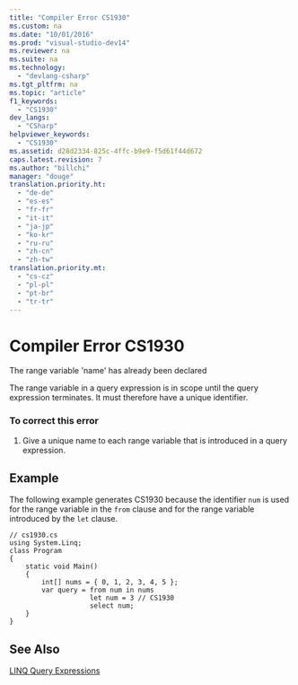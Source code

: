 ```yaml
---
title: "Compiler Error CS1930"
ms.custom: na
ms.date: "10/01/2016"
ms.prod: "visual-studio-dev14"
ms.reviewer: na
ms.suite: na
ms.technology: 
  - "devlang-csharp"
ms.tgt_pltfrm: na
ms.topic: "article"
f1_keywords: 
  - "CS1930"
dev_langs: 
  - "CSharp"
helpviewer_keywords: 
  - "CS1930"
ms.assetid: d28d2334-825c-4ffc-b9e9-f5d61f44d672
caps.latest.revision: 7
ms.author: "billchi"
manager: "douge"
translation.priority.ht: 
  - "de-de"
  - "es-es"
  - "fr-fr"
  - "it-it"
  - "ja-jp"
  - "ko-kr"
  - "ru-ru"
  - "zh-cn"
  - "zh-tw"
translation.priority.mt: 
  - "cs-cz"
  - "pl-pl"
  - "pt-br"
  - "tr-tr"
---
```

# Compiler Error CS1930
The range variable 'name' has already been declared  
  
 The range variable in a query expression is in scope until the query expression terminates. It must therefore have a unique identifier.  
  
### To correct this error  
  
1.  Give a unique name to each range variable that is introduced in a query expression.  
  
## Example  
 The following example generates CS1930 because the identifier `num` is used for the range variable in the `from` clause and for the range variable introduced by the `let` clause.  
  
```  
// cs1930.cs  
using System.Linq;  
class Program  
{  
    static void Main()  
    {  
        int[] nums = { 0, 1, 2, 3, 4, 5 };  
        var query = from num in nums  
                    let num = 3 // CS1930  
                    select num;   
    }  
}  
```  
  
## See Also  
 [LINQ Query Expressions](../Topic/LINQ%20Query%20Expressions%20\(C%23%20Programming%20Guide\).md)